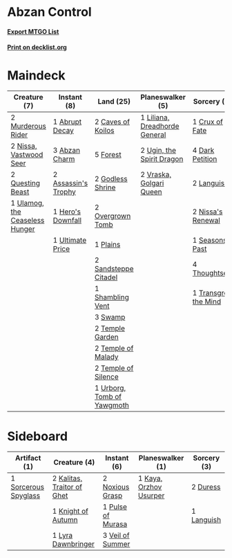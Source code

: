 # Abzan Control

#### [Export MTGO List](../collection/Abzan%20Control/Abzan%20Control.txt)
#### [Print on decklist.org](http://decklist.org/?deckmain=1%09Abrupt%20Decay%0A3%09Abzan%20Charm%0A2%09Assassin's%20Trophy%0A2%09Caves%20of%20Koilos%0A1%09Crux%20of%20Fate%0A4%09Dark%20Petition%0A5%09Forest%0A2%09Godless%20Shrine%0A1%09Hero's%20Downfall%0A2%09Languish%0A1%09Liliana,%20Dreadhorde%20General%0A2%09Murderous%20Rider%0A2%09Nissa's%20Renewal%0A2%09Nissa,%20Vastwood%20Seer%0A2%09Overgrown%20Tomb%0A1%09Plains%0A2%09Questing%20Beast%0A2%09Sandsteppe%20Citadel%0A1%09Seasons%20Past%0A1%09Shambling%20Vent%0A3%09Swamp%0A2%09Temple%20Garden%0A2%09Temple%20of%20Malady%0A2%09Temple%20of%20Silence%0A4%09Thoughtseize%0A1%09Transgress%20the%20Mind%0A2%09Ugin,%20the%20Spirit%20Dragon%0A1%09Ulamog,%20the%20Ceaseless%20Hunger%0A1%09Ultimate%20Price%0A1%09Urborg,%20Tomb%20of%20Yawgmoth%0A2%09Vraska,%20Golgari%20Queen&deckside=2%09Duress%0A2%09Kalitas,%20Traitor%20of%20Ghet%0A1%09Kaya,%20Orzhov%20Usurper%0A1%09Knight%20of%20Autumn%0A1%09Languish%0A1%09Lyra%20Dawnbringer%0A2%09Noxious%20Grasp%0A1%09Pulse%20of%20Murasa%0A1%09Sorcerous%20Spyglass%0A3%09Veil%20of%20Summer)
# Maindeck

|                                              Creature (7)                                               |                                         Instant (8)                                          |                                              Land (25)                                              |                                            Planeswalker (5)                                            |                                          Sorcery (15)                                          |
|---------------------------------------------------------------------------------------------------------|----------------------------------------------------------------------------------------------|-----------------------------------------------------------------------------------------------------|--------------------------------------------------------------------------------------------------------|------------------------------------------------------------------------------------------------|
|2 [Murderous Rider](http://gatherer.wizards.com/Pages/Card/Details.aspx?multiverseid=473059)             |1 [Abrupt Decay](http://gatherer.wizards.com/Pages/Card/Details.aspx?multiverseid=456061)     |2 [Caves of Koilos](http://gatherer.wizards.com/Pages/Card/Details.aspx?multiverseid=129497)         |1 [Liliana, Dreadhorde General](http://gatherer.wizards.com/Pages/Card/Details.aspx?multiverseid=461024)|1 [Crux of Fate](http://gatherer.wizards.com/Pages/Card/Details.aspx?multiverseid=433039)       |
|2 [Nissa, Vastwood Seer](http://gatherer.wizards.com/Pages/Card/Details.aspx?multiverseid=398438)        |3 [Abzan Charm](http://gatherer.wizards.com/Pages/Card/Details.aspx?multiverseid=420794)      |5 [Forest](http://gatherer.wizards.com/Pages/Card/Details.aspx?multiverseid=439860)                  |2 [Ugin, the Spirit Dragon](http://gatherer.wizards.com/Pages/Card/Details.aspx?multiverseid=391948)    |4 [Dark Petition](http://gatherer.wizards.com/Pages/Card/Details.aspx?multiverseid=398525)      |
|2 [Questing Beast](http://gatherer.wizards.com/Pages/Card/Details.aspx?multiverseid=473133)              |2 [Assassin's Trophy](http://gatherer.wizards.com/Pages/Card/Details.aspx?multiverseid=452902)|2 [Godless Shrine](http://gatherer.wizards.com/Pages/Card/Details.aspx?multiverseid=405099)          |2 [Vraska, Golgari Queen](http://gatherer.wizards.com/Pages/Card/Details.aspx?multiverseid=452963)      |2 [Languish](http://gatherer.wizards.com/Pages/Card/Details.aspx?multiverseid=420731)           |
|1 [Ulamog, the Ceaseless Hunger](http://gatherer.wizards.com/Pages/Card/Details.aspx?multiverseid=402079)|1 [Hero's Downfall](http://gatherer.wizards.com/Pages/Card/Details.aspx?multiverseid=373575)  |2 [Overgrown Tomb](http://gatherer.wizards.com/Pages/Card/Details.aspx?multiverseid=405103)          |                                                                                                        |2 [Nissa's Renewal](http://gatherer.wizards.com/Pages/Card/Details.aspx?multiverseid=401969)    |
|                                                                                                         |1 [Ultimate Price](http://gatherer.wizards.com/Pages/Card/Details.aspx?multiverseid=394735)   |1 [Plains](http://gatherer.wizards.com/Pages/Card/Details.aspx?multiverseid=439856)                  |                                                                                                        |1 [Seasons Past](http://gatherer.wizards.com/Pages/Card/Details.aspx?multiverseid=409989)       |
|                                                                                                         |                                                                                              |2 [Sandsteppe Citadel](http://gatherer.wizards.com/Pages/Card/Details.aspx?multiverseid=420937)      |                                                                                                        |4 [Thoughtseize](http://gatherer.wizards.com/Pages/Card/Details.aspx?multiverseid=438676)       |
|                                                                                                         |                                                                                              |1 [Shambling Vent](http://gatherer.wizards.com/Pages/Card/Details.aspx?multiverseid=402031)          |                                                                                                        |1 [Transgress the Mind](http://gatherer.wizards.com/Pages/Card/Details.aspx?multiverseid=402075)|
|                                                                                                         |                                                                                              |3 [Swamp](http://gatherer.wizards.com/Pages/Card/Details.aspx?multiverseid=439858)                   |                                                                                                        |                                                                                                |
|                                                                                                         |                                                                                              |2 [Temple Garden](http://gatherer.wizards.com/Pages/Card/Details.aspx?multiverseid=405112)           |                                                                                                        |                                                                                                |
|                                                                                                         |                                                                                              |2 [Temple of Malady](http://gatherer.wizards.com/Pages/Card/Details.aspx?multiverseid=380515)        |                                                                                                        |                                                                                                |
|                                                                                                         |                                                                                              |2 [Temple of Silence](http://gatherer.wizards.com/Pages/Card/Details.aspx?multiverseid=373522)       |                                                                                                        |                                                                                                |
|                                                                                                         |                                                                                              |1 [Urborg, Tomb of Yawgmoth](http://gatherer.wizards.com/Pages/Card/Details.aspx?multiverseid=383425)|                                                                                                        |                                                                                                |


# Sideboard

|                                         Artifact (1)                                          |                                            Creature (4)                                             |                                        Instant (6)                                         |                                        Planeswalker (1)                                         |                                     Sorcery (3)                                     |
|-----------------------------------------------------------------------------------------------|-----------------------------------------------------------------------------------------------------|--------------------------------------------------------------------------------------------|-------------------------------------------------------------------------------------------------|-------------------------------------------------------------------------------------|
|1 [Sorcerous Spyglass](http://gatherer.wizards.com/Pages/Card/Details.aspx?multiverseid=435407)|2 [Kalitas, Traitor of Ghet](http://gatherer.wizards.com/Pages/Card/Details.aspx?multiverseid=407596)|2 [Noxious Grasp](http://gatherer.wizards.com/Pages/Card/Details.aspx?multiverseid=466864)  |1 [Kaya, Orzhov Usurper](http://gatherer.wizards.com/Pages/Card/Details.aspx?multiverseid=460129)|2 [Duress](http://gatherer.wizards.com/Pages/Card/Details.aspx?multiverseid=14557)   |
|                                                                                               |1 [Knight of Autumn](http://gatherer.wizards.com/Pages/Card/Details.aspx?multiverseid=452933)        |1 [Pulse of Murasa](http://gatherer.wizards.com/Pages/Card/Details.aspx?multiverseid=446177)|                                                                                                 |1 [Languish](http://gatherer.wizards.com/Pages/Card/Details.aspx?multiverseid=420731)|
|                                                                                               |1 [Lyra Dawnbringer](http://gatherer.wizards.com/Pages/Card/Details.aspx?multiverseid=442914)        |3 [Veil of Summer](http://gatherer.wizards.com/Pages/Card/Details.aspx?multiverseid=466952) |                                                                                                 |                                                                                     |

